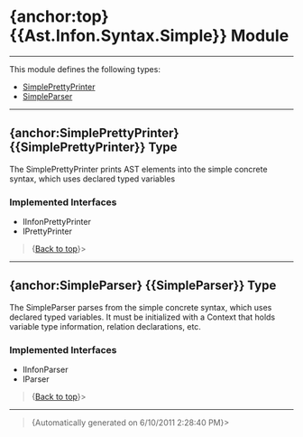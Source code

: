 # {anchor:top} {{Ast.Infon.Syntax.Simple}} Module
----
This module defines the following types:
* [SimplePrettyPrinter](Ast.Infon.Syntax.Simple-Module#SimplePrettyPrinter)
* [SimpleParser](Ast.Infon.Syntax.Simple-Module#SimpleParser)
----
## {anchor:SimplePrettyPrinter} {{SimplePrettyPrinter}} Type
The SimplePrettyPrinter prints AST elements into the simple concrete syntax, which uses declared typed variables

### Implemented Interfaces
* IInfonPrettyPrinter
* IPrettyPrinter
>{[Back to top](#top)}>
----
## {anchor:SimpleParser} {{SimpleParser}} Type
The SimpleParser parses from the simple concrete syntax, which uses declared  typed variables. It must be initialized with a Context that holds variable  type information, relation declarations, etc.

### Implemented Interfaces
* IInfonParser
* IParser
>{[Back to top](#top)}>
----
>{Automatically generated on 6/10/2011 2:28:40 PM}>
